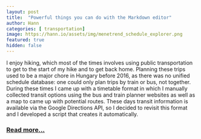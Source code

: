 ```yaml
---
layout: post
title:  "Powerful things you can do with the Markdown editor"
author: Hann
categories: [ transportation]
image: https://hann.io/assets/img/menetrend_schedule_explorer.png
featured: true
hidden: false
---
```




I enjoy hiking, which most of the times involves using public transportation to get to the start of my hike and to get back home. Planning these trips used to be a major chore in Hungary before 2016, as there was no unified schedule database: one could only plan trips by train or bus, not together. During these times I came up with a timetable format in which I manually collected transit options using the bus and train planner websites as well as a map to came up with potential routes. These days transit information is available via the Google Directions API, so I decided to revisit this format and I developed a script that creates it automatically.

### [Read more...](https://hann.io/articles/2018/nicely-formatted-transit-schedules/)
